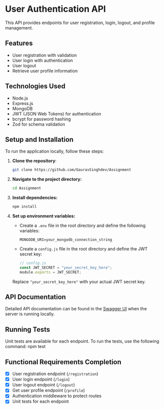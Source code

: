 # User Authentication API

This API provides endpoints for user registration, login, logout, and profile management.

## Features

- User registration with validation
- User login with authentication
- User logout
- Retrieve user profile information

## Technologies Used

- Node.js
- Express.js
- MongoDB
- JWT (JSON Web Tokens) for authentication
- bcrypt for password hashing
- Zod for schema validation


## Setup and Installation
To run the application locally, follow these steps:

1. **Clone the repository**:

   ```bash
   git clone https://github.com/GauravSinghdev/Assignment
2. **Navigate to the project directory:**
	```bash
	cd Assignment
3. **Install dependencies:**
	```bash
	npm install
4. **Set up environment variables:**

   - Create a `.env` file in the root directory and define the following variables:
     ```plaintext
     MONGODB_URI=your_mongodb_connection_string
     ```

   - Create a `config.js` file in the root directory and define the JWT secret key:
     ```javascript
     // config.js
     const JWT_SECRET = "your_secret_key_here";
     module.exports = JWT_SECRET;
     ```

   Replace `"your_secret_key_here"` with your actual JWT secret key.

## API Documentation
Detailed API documentation can be found in the [Swagger UI](http://localhost:3000/api-docs) when the server is running locally.

## Running Tests
Unit tests are available for each endpoint. To run the tests, use the following command: npm test

## Functional Requirements Completion
- [x] User registration endpoint (`/registration`)
- [x] User login endpoint (`/login`)
- [x] User logout endpoint (`/logout`)
- [x] Get user profile endpoint (`/profile`)
- [x] Authentication middleware to protect routes
- [x] Unit tests for each endpoint
